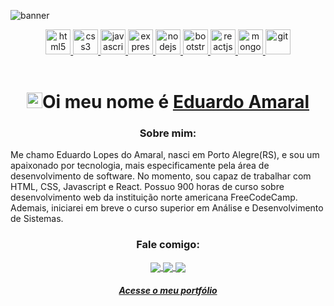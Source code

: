 ![banner](https://user-images.githubusercontent.com/89494820/158089202-340b4bbd-1749-4ca9-bb0e-550830df1303.png)

  <p align="center">
   <a href="https://developer.mozilla.org/pt-BR/docs/Web/HTML">
      <img src="https://cdn.jsdelivr.net/gh/devicons/devicon/icons/html5/html5-plain.svg" alt="html5" width="40" height="40"/>
   </a>
   <a href="https://developer.mozilla.org/pt-BR/docs/Web/CSS">
      <img src="https://cdn.jsdelivr.net/gh/devicons/devicon/icons/css3/css3-plain.svg" alt="css3" width="40" height="40"/>
   </a>
   <a href="https://developer.mozilla.org/en-US/docs/Web/JavaScript">
      <img src="https://cdn.jsdelivr.net/gh/devicons/devicon/icons/javascript/javascript-original.svg" alt="javascript" width="40" height="40"/>
   </a>
   <a href="https://expressjs.com/pt-br/">
      <img src="https://cdn.jsdelivr.net/gh/devicons/devicon/icons/express/express-original.svg" alt="expressjs" width="40" height="40"/>
   </a>
   <a href="https://nodejs.org">
      <img src="https://cdn.jsdelivr.net/gh/devicons/devicon/icons/nodejs/nodejs-original.svg" alt="nodejs" width="40" height="40"/>
   </a>
  <a href="https://getbootstrap.com/">
      <img src="https://cdn.jsdelivr.net/gh/devicons/devicon/icons/bootstrap/bootstrap-plain.svg" alt="bootstrap" width="40" height="40"/>
   </a>
   <a href="https://pt-br.reactjs.org/">
      <img src="https://cdn.jsdelivr.net/gh/devicons/devicon/icons/react/react-original.svg" alt="reactjs" width="40" height="40"/>
   </a>
   <a href="https://www.mongodb.com/">
      <img src="https://cdn.jsdelivr.net/gh/devicons/devicon/icons/mongodb/mongodb-original.svg" alt="mongodb" width="40" height="40"/>
   </a>
   <a href="https://git-scm.com/">
      <img src="https://cdn.jsdelivr.net/gh/devicons/devicon/icons/git/git-original.svg" alt="git" width="40" height="40"/>
   </a>

<br/>
<br/>

<h1 align="center"><img src="https://media.giphy.com/media/hvRJCLFzcasrR4ia7z/giphy.gif" width="25px">Oi meu nome é <a href="https://eduardoamaral.netlify.app/" target="_blank">Eduardo Amaral</a> </h1></img>



<h3 align="center">Sobre mim:</h3>
<p>Me chamo Eduardo Lopes do Amaral, nasci em Porto Alegre(RS), e sou um apaixonado por tecnologia, mais especificamente pela área de desenvolvimento de
  software. No momento, sou capaz de trabalhar com HTML, CSS, Javascript e React. Possuo 900 horas de curso sobre desenvolvimento web da instituição
  norte americana FreeCodeCamp.
  Ademais, iniciarei em breve o curso superior em Análise e Desenvolvimento de Sistemas.</p>






<h3 align="center">Fale comigo:</h3>

<p align="center">
  <a href="mailto:eduardo.lopes.amaral@outlook.com?subject=subject">
    <img
      align="center"
      src="https://img.shields.io/badge/Email-1C1C1C?style=for-the-badge&logo=gmail&logoColor=00FFFF"
    />
  </a>
  <a href="https://api.whatsapp.com/send?phone=5551996559891&text=Ol%C3%A1%2C%20acabei%20de%20acessar%20o%20seu%20portf%C3%B3lio%20e...">
    <img
      align="center"
      src="https://img.shields.io/badge/Whatsapp-1C1C1C?style=for-the-badge&logo=whatsapp&logoColor=00FFFF"
    />
  </a>
  <a href="https://www.linkedin.com/in/eduardo-amaral-2a4097226/">
    <img
         align="center"
         src="https://img.shields.io/badge/LinkedIn-1C1C1C?style=for-the-badge&logo=linkedin&logoColor=00FFFF"
  </a>
 
</p>
<a href="https://eduardoamaral.netlify.app/" target="_blank"><h5 align="center">Acesse o meu portfólio</a> </h5> 



